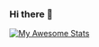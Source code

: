 ### Hi there 👋
[![My Awesome Stats](https://awesome-github-stats.azurewebsites.net/user-stats/scientistnik?cardType=github)](https://git.io/awesome-stats-card)

<!--
**scientistnik/scientistnik** is a ✨ _special_ ✨ repository because its `README.md` (this file) appears on your GitHub profile.

Here are some ideas to get you started:

- 🔭 I’m currently working on ...
- 🌱 I’m currently learning ...
- 👯 I’m looking to collaborate on ...
- 🤔 I’m looking for help with ...
- 💬 Ask me about ...
- 📫 How to reach me: ...
- 😄 Pronouns: ...
- ⚡ Fun fact: ...
-->
